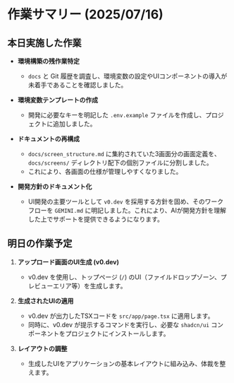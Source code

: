 # 作業サマリー (2025/07/16)

## 本日実施した作業

- **環境構築の残作業特定**
  - `docs` と Git 履歴を調査し、環境変数の設定やUIコンポーネントの導入が未着手であることを確認しました。

- **環境変数テンプレートの作成**
  - 開発に必要なキーを明記した `.env.example` ファイルを作成し、プロジェクトに追加しました。

- **ドキュメントの再構成**
  - `docs/screen_structure.md` に集約されていた3画面分の画面定義を、`docs/screens/` ディレクトリ配下の個別ファイルに分割しました。
  - これにより、各画面の仕様が管理しやすくなりました。

- **開発方針のドキュメント化**
  - UI開発の主要ツールとして `v0.dev` を採用する方針を固め、そのワークフローを `GEMINI.md` に明記しました。これにより、AIが開発方針を理解した上でサポートを提供できるようになります。

## 明日の作業予定

1.  **アップロード画面のUI生成 (v0.dev)**
    - v0.dev を使用し、トップページ (`/`) のUI（ファイルドロップゾーン、プレビューエリア等）を生成します。

2.  **生成されたUIの適用**
    - v0.dev が出力したTSXコードを `src/app/page.tsx` に適用します。
    - 同時に、v0.dev が提示するコマンドを実行し、必要な `shadcn/ui` コンポーネントをプロジェクトにインストールします。

3.  **レイアウトの調整**
    - 生成したUIをアプリケーションの基本レイアウトに組み込み、体裁を整えます。
